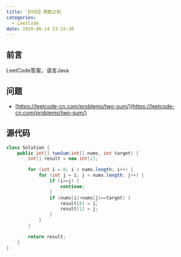 ```yaml
---
title: 【代码】两数之和
categories:
  - LeetCode
date: 2020-06-14 23:15:30
---
```


## 前言

LeetCode答案，语言Java

<!-- more -->

## 问题

- [https://leetcode-cn.com/problems/two-sum/](https://leetcode-cn.com/problems/two-sum/)

## 源代码

``` java
class Solution {
    public int[] twoSum(int[] nums, int target) {
        int[] result = new int[2];

        for (int i = 0; i < nums.length; i++) {
            for (int j = i; j < nums.length; j++) {
                if (i==j) {
                    continue;
                }
                if (nums[i]+nums[j]==target) {
                    result[0] = i;
                    result[1] = j;
                }
            }
        }

        return result;
    }
}
```


